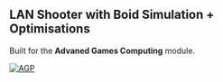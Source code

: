 LAN Shooter with Boid Simulation + Optimisations
-
Built for the **Advaned Games Computing** module.

[![AGP](https://yt-embed.herokuapp.com/embed?v=1i4E7Vms7cQ)](https://www.youtube.com/watch?v=https://www.youtube.com/watch?v=1i4E7Vms7cQ "Advanced Games Computing")